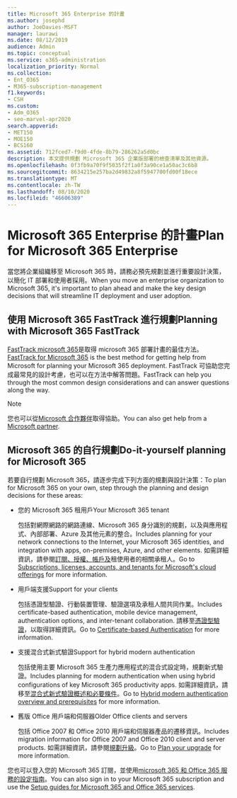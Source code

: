 ```yaml
---
title: Microsoft 365 Enterprise 的計畫
ms.author: josephd
author: JoeDavies-MSFT
manager: laurawi
ms.date: 08/12/2019
audience: Admin
ms.topic: conceptual
ms.service: o365-administration
localization_priority: Normal
ms.collection:
- Ent_O365
- M365-subscription-management
f1.keywords:
- CSH
ms.custom:
- Adm_O365
- seo-marvel-apr2020
search.appverid:
- MET150
- MOE150
- BCS160
ms.assetid: 712fced7-f9d0-4fde-8b79-286262a5d0bc
description: 本文提供規劃 Microsoft 365 企業版部署的檢查清單及其他資源。
ms.openlocfilehash: 0f3fb9a70f9f5035f2f1a0f3a90ce1a50ac3c6b8
ms.sourcegitcommit: 8634215e257ba2d49832a8f5947700fd00f18ece
ms.translationtype: MT
ms.contentlocale: zh-TW
ms.lasthandoff: 08/10/2020
ms.locfileid: "46606389"
---
```

# <a name="plan-for-microsoft-365-enterprise"></a><span data-ttu-id="f1656-103">Microsoft 365 Enterprise 的計畫</span><span class="sxs-lookup"><span data-stu-id="f1656-103">Plan for Microsoft 365 Enterprise</span></span>

<span data-ttu-id="f1656-104">當您將企業組織移至 Microsoft 365 時，請務必預先規劃並進行重要設計決策，以簡化 IT 部署和使用者採用。</span><span class="sxs-lookup"><span data-stu-id="f1656-104">When you move an enterprise organization to Microsoft 365, it's important to plan ahead and make the key design decisions that will streamline IT deployment and user adoption.</span></span> 

## <a name="planning-with-microsoft-365-fasttrack"></a><span data-ttu-id="f1656-105">使用 Microsoft 365 FastTrack 進行規劃</span><span class="sxs-lookup"><span data-stu-id="f1656-105">Planning with Microsoft 365 FastTrack</span></span>

<span data-ttu-id="f1656-106">[FastTrack microsoft 365](https://www.microsoft.com/fasttrack/microsoft-365)是取得 microsoft 365 部署計畫的最佳方法。</span><span class="sxs-lookup"><span data-stu-id="f1656-106">[FastTrack for Microsoft 365](https://www.microsoft.com/fasttrack/microsoft-365) is the best method for getting help from Microsoft for planning your Microsoft 365 deployment.</span></span> <span data-ttu-id="f1656-107">FastTrack 可協助您完成最常見的設計考慮，也可以在方法中解答問題。</span><span class="sxs-lookup"><span data-stu-id="f1656-107">FastTrack can help you through the most common design considerations and can answer questions along the way.</span></span> 

>[!Note]
><span data-ttu-id="f1656-108">您也可以從[Microsoft 合作夥伴](https://www.microsoft.com/solution-providers/home)取得協助。</span><span class="sxs-lookup"><span data-stu-id="f1656-108">You can also get help from a [Microsoft partner](https://www.microsoft.com/solution-providers/home).</span></span>
>

## <a name="do-it-yourself-planning-for-microsoft-365"></a><span data-ttu-id="f1656-109">Microsoft 365 的自行規劃</span><span class="sxs-lookup"><span data-stu-id="f1656-109">Do-it-yourself planning for Microsoft 365</span></span>

<span data-ttu-id="f1656-110">若要自行規劃 Microsoft 365，請逐步完成下列方面的規劃與設計決策：</span><span class="sxs-lookup"><span data-stu-id="f1656-110">To plan for Microsoft 365 on your own, step through the planning and design decisions for these areas:</span></span>

- <span data-ttu-id="f1656-111">您的 Microsoft 365 租用戶</span><span class="sxs-lookup"><span data-stu-id="f1656-111">Your Microsoft 365 tenant</span></span>

  <span data-ttu-id="f1656-112">包括對網際網路的網路連線、Microsoft 365 身分識別的規劃，以及與應用程式、內部部署、Azure 及其他元素的整合。</span><span class="sxs-lookup"><span data-stu-id="f1656-112">Includes planning for your network connections to the Internet, your Microsoft 365 identities, and integration with apps, on-premises, Azure, and other elements.</span></span> <span data-ttu-id="f1656-113">如需詳細資訊，請參閱[訂閱、授權、帳戶及](subscriptions-licenses-accounts-and-tenants-for-microsoft-cloud-offerings.md)租使用者的相關承租人。</span><span class="sxs-lookup"><span data-stu-id="f1656-113">Go to [Subscriptions, licenses, accounts, and tenants for Microsoft's cloud offerings](subscriptions-licenses-accounts-and-tenants-for-microsoft-cloud-offerings.md) for more information.</span></span>

- <span data-ttu-id="f1656-114">用戶端支援</span><span class="sxs-lookup"><span data-stu-id="f1656-114">Support for your clients</span></span>

  <span data-ttu-id="f1656-115">包括憑證型驗證、行動裝置管理、驗證選項及承租人間共同作業。</span><span class="sxs-lookup"><span data-stu-id="f1656-115">Includes certificate-based authentication, mobile device management, authentication options, and inter-tenant collaboration.</span></span> <span data-ttu-id="f1656-116">請移至[憑證型驗證](office-365-client-support-certificate-based-authentication.md)，以取得詳細資訊。</span><span class="sxs-lookup"><span data-stu-id="f1656-116">Go to [Certificate-based Authentication](office-365-client-support-certificate-based-authentication.md) for more information.</span></span>

- <span data-ttu-id="f1656-117">支援混合式新式驗證</span><span class="sxs-lookup"><span data-stu-id="f1656-117">Support for hybrid modern authentication</span></span>

  <span data-ttu-id="f1656-118">包括使用主要 Microsoft 365 生產力應用程式的混合式設定時，規劃新式驗證。</span><span class="sxs-lookup"><span data-stu-id="f1656-118">Includes planning for modern authentication when using hybrid configurations of key Microsoft 365 productivity apps.</span></span> <span data-ttu-id="f1656-119">如需詳細資訊，請移至[混合式新式驗證概述和必要條件](hybrid-modern-auth-overview.md)。</span><span class="sxs-lookup"><span data-stu-id="f1656-119">Go to [Hybrid modern authentication overview and prerequisites](hybrid-modern-auth-overview.md) for more information.</span></span>

- <span data-ttu-id="f1656-120">舊版 Office 用戶端和伺服器</span><span class="sxs-lookup"><span data-stu-id="f1656-120">Older Office clients and servers</span></span>

  <span data-ttu-id="f1656-121">包括 Office 2007 和 Office 2010 用戶端和伺服器產品的遷移資訊。</span><span class="sxs-lookup"><span data-stu-id="f1656-121">Includes migration information for Office 2007 and Office 2010 client and server products.</span></span> <span data-ttu-id="f1656-122">如需詳細資訊，請參閱[規劃升級](plan-upgrade-previous-versions-office.md)。</span><span class="sxs-lookup"><span data-stu-id="f1656-122">Go to [Plan your upgrade](plan-upgrade-previous-versions-office.md) for more information.</span></span>

<span data-ttu-id="f1656-123">您也可以登入您的 Microsoft 365 訂閱，並使用[microsoft 365 和 Office 365 服務的設定指南](setup-guides-for-office-365.md)。</span><span class="sxs-lookup"><span data-stu-id="f1656-123">You can also sign in to your Microsoft 365 subscription and use the [Setup guides for Microsoft 365 and Office 365 services](setup-guides-for-office-365.md).</span></span>

